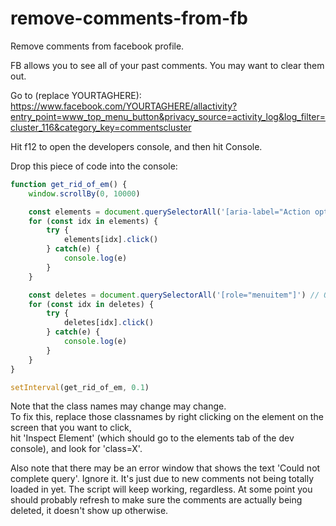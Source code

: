 # remove-comments-from-fb
Remove comments from facebook profile.

FB allows you to see all of your past comments. You may want to clear them out. 
  
Go to (replace YOURTAGHERE): https://www.facebook.com/YOURTAGHERE/allactivity?entry_point=www_top_menu_button&privacy_source=activity_log&log_filter=cluster_116&category_key=commentscluster
  
Hit f12 to open the developers console, and then hit Console.  
  
Drop this piece of code into the console:  

```javascript
function get_rid_of_em() {
    window.scrollBy(0, 10000) 

    const elements = document.querySelectorAll('[aria-label="Action options"]') // Or insert the classname you find in your inspector!
    for (const idx in elements) {
        try {
            elements[idx].click()
        } catch(e) {
            console.log(e)
        }
    }

    const deletes = document.querySelectorAll('[role="menuitem"]') // Or insert the classname you find in your inspector!
    for (const idx in deletes) {
        try {
            deletes[idx].click()
        } catch(e) {
            console.log(e)
        }
    }
}

setInterval(get_rid_of_em, 0.1)
```
Note that the class names may change may change.  
To fix this, replace those classnames by right clicking on the element on the screen that you want to click,  
hit 'Inspect Element' (which should go to the elements tab of the dev console), and look for 'class=X'. 

Also note that there may be an error window that shows the text 'Could not complete query'. Ignore it. It's just due to new comments not being totally loaded in yet. The script will keep working, regardless. At some point you should probably refresh to make sure the comments are actually being deleted, it doesn't show up otherwise.
